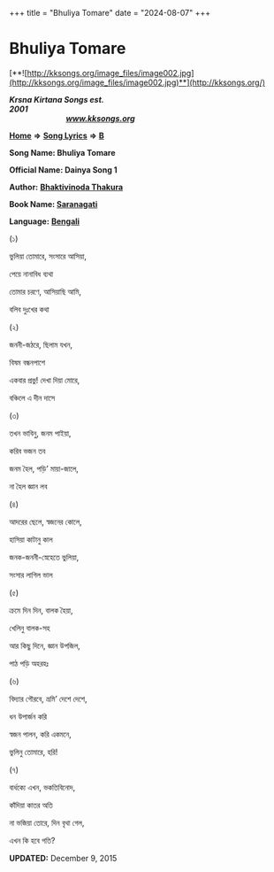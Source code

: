 +++
title = "Bhuliya Tomare"
date = "2024-08-07"
+++

# Bhuliya Tomare
[**![http://kksongs.org/image_files/image002.jpg](http://kksongs.org/image_files/image002.jpg)**](http://kksongs.org/)

**_Krsna Kirtana Songs est. 2001_**                                                                                                                                                 **_www.kksongs.org_**

[**Home**](http://kksongs.org/) **⇒** [**Song Lyrics**](http://kksongs.org/lyrics.html) **⇒** [**B**](http://kksongs.org/songs/song_b.html)

**Song Name: Bhuliya Tomare**

**Official Name: Dainya Song 1**

**Author:** [**Bhaktivinoda Thakura**](http://kksongs.org/authors/list/bhaktivinoda.html)

**Book Name: [Saranagati](http://kksongs.org/authors/literature/saranagati.html)**

**Language:** [**Bengali**](http://kksongs.org/language/list/bengali.html)

(১)

ভুলিয়া তোমারে, সংসারে আসিয়া,

পেয়ে নানাবিধ ব্যথা

তোমার চরণে, আসিয়াছি আমি,

বলিব দুঃখের কথা

(২)

জননী\-জঠরে, ছিলাম যখন,

বিষম বন্ধনপাশে

একবার প্রভু! দেখা দিয়া মোরে,

বঞ্চিলে এ দীন দাসে

(৩)

তখন ভাবিনু, জনম পাইয়া,

করিব ভজন তব

জনম হৈল, পড়ি’ মায়া\-জালে,

না হৈল জ্ঞান লব

(৪)

আদরের ছেলে, স্বজনের কোলে,

হাসিয়া কাটানু কাল

জনক\-জননী\-স্নেহেতে ভুলিয়া,

সংসার লাগিল ভাল

(৫)

ক্রমে দিন দিন, বালক হৈয়া,

খেলিনু বালক\-সহ

আর কিছু দিনে, জ্ঞান উপজিল,

পাঠ পড়ি অহরহঃ

(৬)

বিদ্যার গৌরবে, ভ্রমি’ দেশে দেশে,

ধন উপার্জন করি

স্বজন পালন, করি একমনে,

ভুলিনু তোমারে, হরি!

(৭)

বার্ধক্যে এখন, ভকতিবিনোদ,

কাঁদিয়া কাতর অতি

না ভজিয়া তোরে, দিন বৃথা গেল,

এখন কি হবে গতি?

**UPDATED:** December 9, 2015